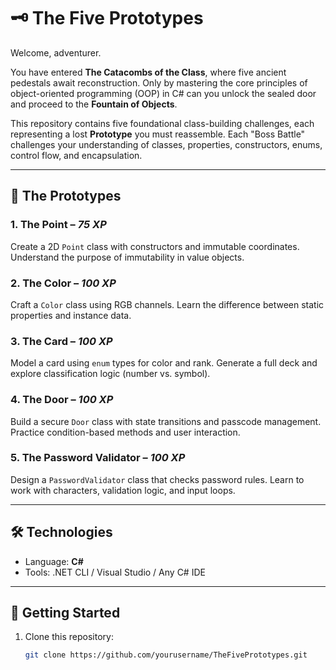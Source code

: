 ﻿# 🗝️ The Five Prototypes

Welcome, adventurer.

You have entered **The Catacombs of the Class**, where five ancient pedestals await reconstruction. Only by mastering the core principles of object-oriented programming (OOP) in C# can you unlock the sealed door and proceed to the **Fountain of Objects**.

This repository contains five foundational class-building challenges, each representing a lost **Prototype** you must reassemble. Each "Boss Battle" challenges your understanding of classes, properties, constructors, enums, control flow, and encapsulation.

---

## 🧩 The Prototypes

### 1. **The Point** – *75 XP*
Create a 2D `Point` class with constructors and immutable coordinates. Understand the purpose of immutability in value objects.

### 2. **The Color** – *100 XP*
Craft a `Color` class using RGB channels. Learn the difference between static properties and instance data.

### 3. **The Card** – *100 XP*
Model a card using `enum` types for color and rank. Generate a full deck and explore classification logic (number vs. symbol).

### 4. **The Door** – *100 XP*
Build a secure `Door` class with state transitions and passcode management. Practice condition-based methods and user interaction.

### 5. **The Password Validator** – *100 XP*
Design a `PasswordValidator` class that checks password rules. Learn to work with characters, validation logic, and input loops.

---

## 🛠️ Technologies

- Language: **C#**
- Tools: .NET CLI / Visual Studio / Any C# IDE

---

## 🚀 Getting Started

1. Clone this repository:
   ```bash
   git clone https://github.com/yourusername/TheFivePrototypes.git
